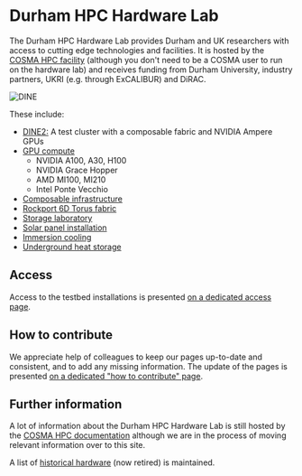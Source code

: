 # Durham HPC Hardware Lab

The Durham HPC Hardware Lab provides Durham and UK researchers with access to cutting edge technologies and facilities.
It is hosted by the [COSMA HPC facility](https://cosma.readthedocs.io) (although you don't need to be a COSMA user to run on the hardware lab) and receives funding from Durham University, industry partners, UKRI (e.g. through ExCALIBUR) and DiRAC. 

![DINE](images/dine.webp)

These include:

- [DINE2:](https://cosma.readthedocs.io/en/latest/dine.html#dine2) A test cluster with a composable fabric and NVIDIA Ampere GPUs
- [GPU compute](https://cosma.readthedocs.io/en/latest/hardwarelab.html#gpu-compute)
  - NVIDIA A100, A30, H100
  - NVIDIA Grace Hopper
  - AMD MI100, MI210
  - Intel Ponte Vecchio
- [Composable infrastructure](https://cosma.readthedocs.io/en/latest/composable.html)
- [Rockport 6D Torus fabric](https://cosma.readthedocs.io/en/latest/rockportlab.html)
- [Storage laboratory](https://cosma.readthedocs.io/en/latest/storagelab.html)
- [Solar panel installation](https://cosma.readthedocs.io/en/latest/environmental.html#solar-panels)
- [Immersion cooling](https://cosma.readthedocs.io/en/latest/immersion.html)
- [Underground heat storage](https://durham.readthedocs.io/en/latest/ichs/index.html)


## Access

Access to the testbed installations is presented [on a dedicated access page](access.md).

## How to contribute

We appreciate help of colleagues to keep our pages up-to-date and consistent, and to add any missing information. The update of the pages is presented [on a dedicated "how to contribute" page](contribute.md).

## Further information

A lot of information about the Durham HPC Hardware Lab is still hosted by the [COSMA HPC documentation](https://cosma.readthedocs.io) although we are in the process of moving relevant information over to this site.


A list of [historical hardware](historic.md) (now retired) is maintained.
